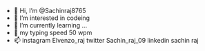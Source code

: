 - 👋 Hi, I’m @Sachinraj8765
- 👀 I’m interested in codeing
- 🌱 I’m currently learning ...
- 💞️ my typing speed 50 wpm
- 📫 instagram  Elvenzo_raj
      twitter    Sachin_raj_09
      linkedin    sachin raj             

<!---
Sachinraj8765/Sachinraj8765 is a ✨ special ✨ repository because its `README.md` (this file) appears on your GitHub profile.
You can click the Preview link to take a look at your changes.
--->
